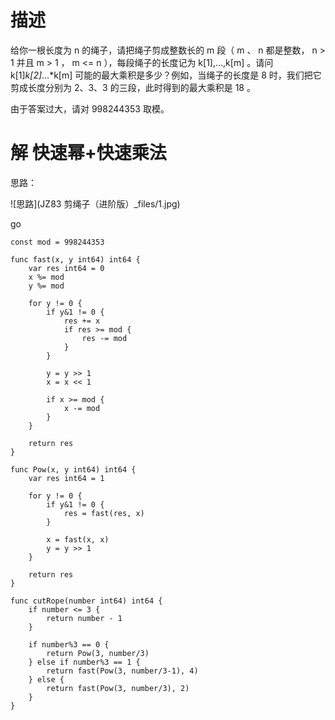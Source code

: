 # 描述
给你一根长度为 n 的绳子，请把绳子剪成整数长的 m 段（ m 、 n 都是整数， n > 1 并且 m > 1 ， m <= n ），每段绳子的长度记为 k[1],...,k[m] 。请问 k[1]*k[2]*...*k[m] 可能的最大乘积是多少？例如，当绳子的长度是 8 时，我们把它剪成长度分别为 2、3、3 的三段，此时得到的最大乘积是 18 。

由于答案过大，请对 998244353 取模。


# 解 快速幂+快速乘法

思路：

![思路](JZ83 剪绳子（进阶版）_files/1.jpg)


go
```
const mod = 998244353

func fast(x, y int64) int64 {
	var res int64 = 0
	x %= mod
	y %= mod

	for y != 0 {
		if y&1 != 0 {
			res += x
			if res >= mod {
				res -= mod
			}
		}

		y = y >> 1
		x = x << 1

		if x >= mod {
			x -= mod
		}
	}

	return res
}

func Pow(x, y int64) int64 {
	var res int64 = 1

	for y != 0 {
		if y&1 != 0 {
			res = fast(res, x)
		}

		x = fast(x, x)
		y = y >> 1
	}

	return res
}

func cutRope(number int64) int64 {
	if number <= 3 {
		return number - 1
	}

	if number%3 == 0 {
		return Pow(3, number/3)
	} else if number%3 == 1 {
		return fast(Pow(3, number/3-1), 4)
	} else {
		return fast(Pow(3, number/3), 2)
	}
}

```
